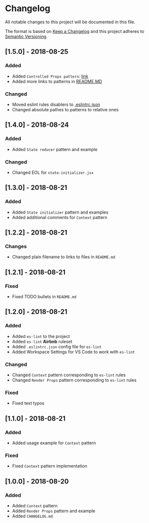 # Changelog
All notable changes to this project will be documented in this file.

The format is based on [Keep a Changelog](http://keepachangelog.com/en/1.0.0/)
and this project adheres to [Semantic Versioning](http://semver.org/spec/v2.0.0.html).

## [1.5.0] - 2018-08-25
### Added
 - Added `Controlled Props pattern`: [link](./patterns/controlled-props.jsx)
 - Added more links to patterns in [README.MD](./README.md#L11)

### Changed
 - Moved eslint rules disablers to [.eslintrc.json](/.eslintrc.json#L6)
 - Changed absolute pathes to patterns to relative ones

## [1.4.0] - 2018-08-24
### Added
 - Added `State reducer` pattern and example

### Changed
 - Changed EOL for `state-initializer.jsx`

## [1.3.0] - 2018-08-21
### Added
 - Added `State initializer` pattern and examples
 - Added additional comments for `Context` pattern

## [1.2.2] - 2018-08-21
### Changes
 - Changed plain filename to links to files in `README.md`

## [1.2.1] - 2018-08-21
### Fixed
 - Fixed TODO bullets in `README.md`

## [1.2.0] - 2018-08-21
### Added
 - Added `es-lint` to the project
 - Added `es-lint` **Airbnb** ruleset
 - Added `.eslintrc.json` config file for `es-lint`
 - Added Workspace Settings for VS Code to work with `es-lint`

### Changed 
 - Changed `Context` pattern corresponding to `es-lint` rules
 - Changed `Render Props` pattern corresponding to `es-lint` rules

### Fixed
 - Fixed text typos

## [1.1.0] - 2018-08-21
### Added
 - Added usage example for `Context` pattern

### Fixed
 - Fixed `Context` pattern implementation

## [1.0.0] - 2018-08-20
### Added
- Added `Context` pattern
- Added `Render Props` pattern and example
- Added `CHANGELOG.md`